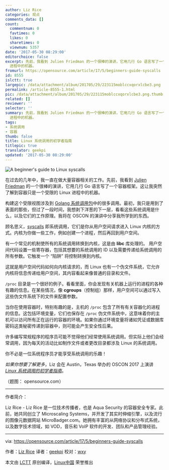 ```yaml
---
author: Liz Rice
categories: 观点
comments_data: []
count:
  commentnum: 0
  favtimes: 0
  likes: 0
  sharetimes: 0
  viewnum: 5357
date: '2017-05-30 08:29:00'
editorchoice: false
excerpt: 先前，我看到 Julien Friedman 的一个很棒的演讲，它用几行 Go 语言写了一个容器框架。这让我突然了解到容器只是一个受限的 Linux
  进程中的机器。
fromurl: https://opensource.com/article/17/5/beginners-guide-syscalls
id: 8555
islctt: true
largepic: /data/attachment/album/201705/29/223115moblccxqorxlcbe3.png
permalink: /article-8555-1.html
pic: /data/attachment/album/201705/29/223115moblccxqorxlcbe3.png.thumb.jpg
related: []
reviewer: ''
selector: ''
summary: 先前，我看到 Julien Friedman 的一个很棒的演讲，它用几行 Go 语言写了一个容器框架。这让我突然了解到容器只是一个受限的 Linux
  进程中的机器。
tags:
- 系统调用
- 容器
thumb: false
title: Linux 系统调用的初学者指南
titlepic: true
translator: geekpi
updated: '2017-05-30 08:29:00'
---
```


![A beginner's guide to Linux syscalls](/data/attachment/album/201705/29/223115moblccxqorxlcbe3.png "A beginner's guide to Linux syscalls")


在过去的几年中，我一直在做大量容器相关的工作。先前，我看到 [Julien Friedman](https://twitter.com/doctor_julz) 的一个很棒的演讲，它用几行 Go 语言写了一个容器框架。这让我突然了解到容器只是一个受限的 Linux 进程中的机器。


构建这个受限视图涉及到 [Golang 系统调用包](https://golang.org/pkg/syscall/)中的很多调用。最初，我只是用到了表面的那些，但过了一段时间，我想剥下洋葱的下一层，看看这些系统调用是什么，以及它们的工作原理。我将在 OSCON 的演讲中分享我所学到的东西。


顾名思义，[syscalls](http://man7.org/linux/man-pages/man2/syscalls.2.html) 即系统调用，它们是你从用户空间请求进入 Linux 内核的方式。内核为你做一些工作，例如创建一个进程，然后再回到用户空间。


有一个常见的机制使所有的系统调用转换到内核，这是由 **libc** 库处理的。 用户空间代码设置一些寄存器，包括其想要的系统调用的 ID 以及需要传递给系统调用的所有参数。它触发一个 “陷阱” 将控制转换到内核。


这就是用户空间代码如何向内核请求的，而 Linux 也有一个伪文件系统，它允许内核将信息传递给用户空间，其内容看起来像普通的目录和文件。


`/proc` 目录是一个很好的例子。看看里面，你会发现有关机器上运行的进程的各种有趣的信息。在某些情况，像 **cgroups**（控制组）那样，用户空间可以通过写入这些伪文件系统下的文件来配置参数。


当你在使用容器时，特别有趣的是，主机的 `/proc` 包含了所有有关容器化的进程的信息。这包括环境变量，它们也保存在 `/proc` 伪文件系统中，这意味着你的主机可以访问所有正在运行的容器的环境。如果你通过环境变量将诸如凭证或数据库密码这类秘密传递到容器中，则可能会产生安全性后果。


许多编写常规程序的程序员可能不觉得他们经常使用系统调用。但实际上他们会经常调用，因为每天的活动比如制作文件或者更改目录都涉及 Linux 的系统调用。


你不必是一位系统程序员才能享受系统调用的乐趣！


*如果你想要了解更多*，Liz 会在 Austin，Texas 举办的 OSCON 2017 上演讲 [*Linux 系统调用的初学者指南*](https://conferences.oreilly.com/oscon/oscon-tx/public/schedule/detail/56840)。


（题图： opensource.com）




---


作者简介：


Liz Rice - Liz Rice 是一位技术传播者，也是 Aqua Security 的容器安全专家。此前，她共同创立了 Microscaling Systems，并开发了其实时伸缩引擎，以及流行的图像元数据网站 MicroBadger.com。她拥有丰富的从网络协议和分布式系统，以及数字技术领域，如 VOD，音乐和 VoIP 软件的开发、团队和产品管理经验。




---


via: <https://opensource.com/article/17/5/beginners-guide-syscalls>


作者：[Liz Rice](https://opensource.com/users/lizrice) 译者：[geekpi](https://github.com/geekpi) 校对：[wxy](https://github.com/wxy)


本文由 [LCTT](https://github.com/LCTT/TranslateProject) 原创编译，[Linux中国](https://linux.cn/) 荣誉推出